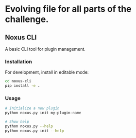 # Evolving file for all parts of the challenge.

## Noxus CLI

A basic CLI tool for plugin management.

### Installation

For development, install in editable mode:

```bash
cd noxus-cli
pip install -e .
```

### Usage

```bash
# Initialize a new plugin
python noxus.py init my-plugin-name

# Show help
python noxus.py --help
python noxus.py init --help
```
